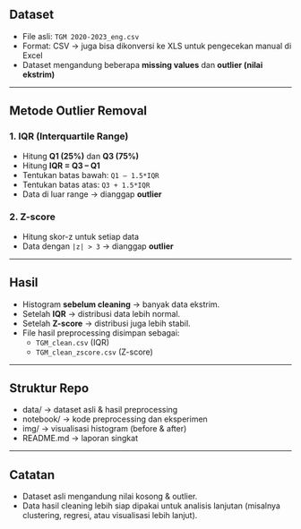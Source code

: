 ## Dataset
- File asli: `TGM 2020-2023_eng.csv`
- Format: CSV → juga bisa dikonversi ke XLS untuk pengecekan manual di Excel
- Dataset mengandung beberapa **missing values** dan **outlier (nilai ekstrim)**

---

## Metode Outlier Removal

### 1. IQR (Interquartile Range)
- Hitung **Q1 (25%)** dan **Q3 (75%)**
- Hitung **IQR = Q3 – Q1**
- Tentukan batas bawah: `Q1 – 1.5*IQR`
- Tentukan batas atas: `Q3 + 1.5*IQR`
- Data di luar range → dianggap **outlier**

### 2. Z-score
- Hitung skor-z untuk setiap data
- Data dengan `|z| > 3` → dianggap **outlier**

---

## Hasil
- Histogram **sebelum cleaning** → banyak data ekstrim.
- Setelah **IQR** → distribusi data lebih normal.
- Setelah **Z-score** → distribusi juga lebih stabil.
- File hasil preprocessing disimpan sebagai:
  - `TGM_clean.csv` (IQR)
  - `TGM_clean_zscore.csv` (Z-score)

---

## Struktur Repo
- data/ → dataset asli & hasil preprocessing
- notebook/ → kode preprocessing dan eksperimen
- img/ → visualisasi histogram (before & after)
- README.md → laporan singkat


---

## Catatan
- Dataset asli mengandung nilai kosong & outlier.
- Data hasil cleaning lebih siap dipakai untuk analisis lanjutan (misalnya clustering, regresi, atau visualisasi lebih lanjut).

